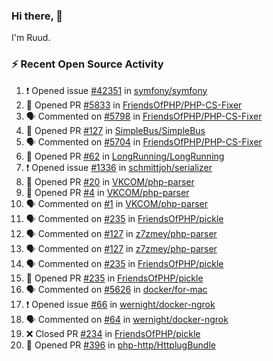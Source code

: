 ### Hi there, 👋

I'm Ruud.
 
### :zap: Recent Open Source Activity

<!--START_SECTION:activity-->
1. ❗️ Opened issue [#42351](https://github.com/symfony/symfony/issues/42351) in [symfony/symfony](https://github.com/symfony/symfony)
2. 💪 Opened PR [#5833](https://github.com/FriendsOfPHP/PHP-CS-Fixer/pull/5833) in [FriendsOfPHP/PHP-CS-Fixer](https://github.com/FriendsOfPHP/PHP-CS-Fixer)
3. 🗣 Commented on [#5798](https://github.com/FriendsOfPHP/PHP-CS-Fixer/issues/5798) in [FriendsOfPHP/PHP-CS-Fixer](https://github.com/FriendsOfPHP/PHP-CS-Fixer)
4. 💪 Opened PR [#127](https://github.com/SimpleBus/SimpleBus/pull/127) in [SimpleBus/SimpleBus](https://github.com/SimpleBus/SimpleBus)
5. 🗣 Commented on [#5704](https://github.com/FriendsOfPHP/PHP-CS-Fixer/issues/5704) in [FriendsOfPHP/PHP-CS-Fixer](https://github.com/FriendsOfPHP/PHP-CS-Fixer)
6. 💪 Opened PR [#62](https://github.com/LongRunning/LongRunning/pull/62) in [LongRunning/LongRunning](https://github.com/LongRunning/LongRunning)
7. ❗️ Opened issue [#1336](https://github.com/schmittjoh/serializer/issues/1336) in [schmittjoh/serializer](https://github.com/schmittjoh/serializer)
8. 💪 Opened PR [#20](https://github.com/VKCOM/php-parser/pull/20) in [VKCOM/php-parser](https://github.com/VKCOM/php-parser)
9. 💪 Opened PR [#4](https://github.com/VKCOM/php-parser/pull/4) in [VKCOM/php-parser](https://github.com/VKCOM/php-parser)
10. 🗣 Commented on [#1](https://github.com/VKCOM/php-parser/issues/1) in [VKCOM/php-parser](https://github.com/VKCOM/php-parser)
11. 🗣 Commented on [#235](https://github.com/FriendsOfPHP/pickle/issues/235) in [FriendsOfPHP/pickle](https://github.com/FriendsOfPHP/pickle)
12. 🗣 Commented on [#127](https://github.com/z7zmey/php-parser/issues/127) in [z7zmey/php-parser](https://github.com/z7zmey/php-parser)
13. 🗣 Commented on [#127](https://github.com/z7zmey/php-parser/issues/127) in [z7zmey/php-parser](https://github.com/z7zmey/php-parser)
14. 🗣 Commented on [#235](https://github.com/FriendsOfPHP/pickle/issues/235) in [FriendsOfPHP/pickle](https://github.com/FriendsOfPHP/pickle)
15. 💪 Opened PR [#235](https://github.com/FriendsOfPHP/pickle/pull/235) in [FriendsOfPHP/pickle](https://github.com/FriendsOfPHP/pickle)
16. 🗣 Commented on [#5626](https://github.com/docker/for-mac/issues/5626) in [docker/for-mac](https://github.com/docker/for-mac)
17. ❗️ Opened issue [#66](https://github.com/wernight/docker-ngrok/issues/66) in [wernight/docker-ngrok](https://github.com/wernight/docker-ngrok)
18. 🗣 Commented on [#64](https://github.com/wernight/docker-ngrok/issues/64) in [wernight/docker-ngrok](https://github.com/wernight/docker-ngrok)
19. ❌ Closed PR [#234](https://github.com/FriendsOfPHP/pickle/pull/234) in [FriendsOfPHP/pickle](https://github.com/FriendsOfPHP/pickle)
20. 💪 Opened PR [#396](https://github.com/php-http/HttplugBundle/pull/396) in [php-http/HttplugBundle](https://github.com/php-http/HttplugBundle)
<!--END_SECTION:activity-->
